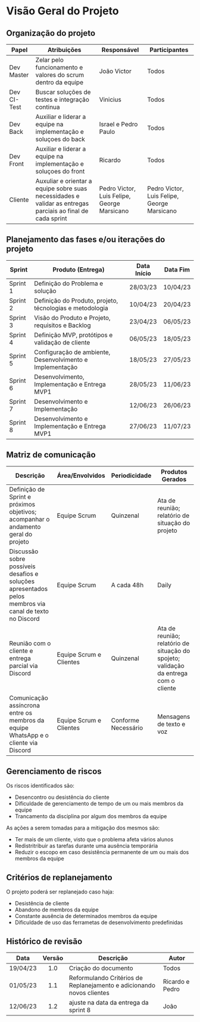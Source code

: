 # Visão Geral do Projeto

## Organização do projeto
| Papel       | Atribuições                                                                                                 | Responsável                                 | Participantes                               |
| ----------- | ----------------------------------------------------------------------------------------------------------- | ------------------------------------------- | ------------------------------------------- |
| Dev Master  | Zelar pelo funcionamento e valores do scrum dentro da equipe                                                | João Victor                                 | Todos                                       |
| Dev CI-Test | Buscar soluções de testes e integração continua                                                             | Vinicius                                    | Todos                                       |
| Dev Back    | Auxiliar e liderar a equipe na implementação e soluçoes do back                                             | Israel e Pedro Paulo                        | Todos                                       |
| Dev Front   | Auxiliar e liderar a equipe na implementação e soluçoes do front                                            | Ricardo                                     | Todos                                       |
| Cliente     | Auxuliar e orientar a equipe sobre suas necessidades e validar as entregas parciais ao final de cada sprint | Pedro Victor, Luis Felipe, George Marsicano | Pedro Victor, Luis Felipe, George Marsicano |


## Planejamento das fases e/ou iterações do projeto
| Sprint   | Produto (Entrega)                                         | Data Início | Data Fim |
| -------- | --------------------------------------------------------- | :---------: | :------: |
| Sprint 1 | Definição do Problema e solução                           |  28/03/23   | 10/04/23 |
| Sprint 2 | Definição do Produto, projeto, técnologias e metodologia  |  10/04/23   | 20/04/23 |
| Sprint 3 | Visão do Produto e Projeto, requisitos e Backlog          |  23/04/23   | 06/05/23 |
| Sprint 4 | Definição MVP, protótipos e validação de cliente          |  06/05/23   | 18/05/23 |
| Sprint 5 | Configuração de ambiente, Desenvolvimento e Implementação |  18/05/23   | 27/05/23 |
| Sprint 6 | Desenvolvimento, Implementação e Entrega MVP1             |  28/05/23   | 11/06/23 |
| Sprint 7 | Desenvolvimento e Implementação                           |  12/06/23   | 26/06/23 |
| Sprint 8 | Desenvolvimento e Implementação e Entrega MVP1            |  27/06/23   | 11/07/23 |


## Matriz de comunicação
| Descrição                                                                                              | Área/Envolvidos         | Periodicidade       | Produtos Gerados                                                                             |
| ------------------------------------------------------------------------------------------------------ | ----------------------- | ------------------- | -------------------------------------------------------------------------------------------- |
| Definição de Sprint e próximos objetivos;<br> acompanhar o andamento geral do projeto                  | Equipe Scrum            | Quinzenal           | Ata de reunião;<br> relatório de situação do projeto                                         |
| Discussão sobre possíveis desafios e soluções apresentados pelos membros via canal de texto no Discord | Equipe Scrum            | A cada 48h          | Daily                                                                                        |
| Reunião com o cliente e entrega parcial via Discord                                                    | Equipe Scrum e Clientes | Quinzenal           | Ata de reunião;<br> relatório de situação do spojeto;<br> validação da entrega com o cliente |
| Comunicação assíncrona entre os membros da equipe WhatsApp e o cliente via Discord                     | Equipe Scrum e Clientes | Conforme Necessário | Mensagens de texto e voz                                                                     |


## Gerenciamento de riscos
Os riscos identificados são:

- Desencontro ou desistência do cliente
- Dificuldade de gerenciamento de tempo de um ou mais membros da equipe
- Trancamento da disciplina por algum dos membros da equipe

As ações a serem tomadas para a mitigação dos mesmos são:

- Ter mais de um cliente, visto que o problema afeta vários alunos
- Redistritribuir as tarefas durante uma ausência temporária
- Reduzir o escopo em caso desistência permanente de um ou mais dos membros da equipe


## Critérios de replanejamento
O projeto poderá ser replanejado caso haja:

- Desistência de cliente
- Abandono de membros da equipe
- Constante ausência de determinados membros da equipe
- Dificuldade de uso das ferrametas de desenvolvimento predefinidas


## Histórico de revisão
|   Data   | Versão | Descrição                                                             | Autor           |
| :------: | :----: | --------------------------------------------------------------------- | --------------- |
| 19/04/23 |  1.0   | Criação do documento                                                  | Todos           |
| 01/05/23 |  1.1   | Reformulando Critérios de Replanejamento e adicionando novos clientes | Ricardo e Pedro |
| 12/06/23 |  1.2   | ajuste na data da entrega da sprint 8                                 | João            |